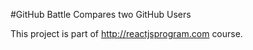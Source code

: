 #GitHub Battle
Compares two GitHub Users

This project is part of http://reactjsprogram.com course.
